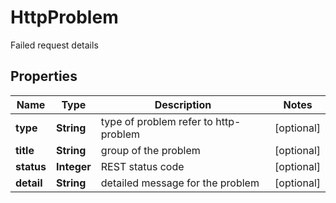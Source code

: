 

# HttpProblem

Failed request details

## Properties

| Name | Type | Description | Notes |
|------------ | ------------- | ------------- | -------------|
|**type** | **String** | type of problem refer to http-problem |  [optional] |
|**title** | **String** | group of the problem |  [optional] |
|**status** | **Integer** | REST status code |  [optional] |
|**detail** | **String** | detailed message for the problem |  [optional] |



